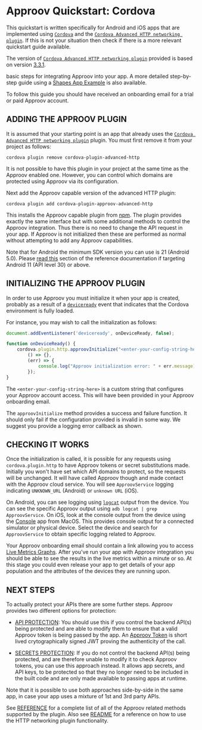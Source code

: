 # Approov Quickstart: Cordova

This quickstart is written specifically for Android and iOS apps that are implemented using [`Cordova`](https://cordova.apache.org) and the [`Cordova Advanced HTTP networking plugin`](https://www.npmjs.com/package/cordova-plugin-advanced-http). If this is not your situation then check if there is a more relevant quickstart guide available.

The version of [`Cordova Advanced HTTP networking plugin`](https://www.npmjs.com/package/cordova-plugin-advanced-http) provided is based on version [3.3.1](https://github.com/silkimen/cordova-plugin-advanced-http/blob/master/CHANGELOG.md).

 basic steps for integrating Approov into your app. A more detailed step-by-step guide using a [Shapes App Example](https://github.com/approov/quickstart-cordova-advancedhttp/blob/master/SHAPES-EXAMPLE.md) is also available.

To follow this guide you should have received an onboarding email for a trial or paid Approov account.

## ADDING THE APPROOV PLUGIN

It is assumed that your starting point is an app that already uses the [`Cordova Advanced HTTP networking plugin`](https://www.npmjs.com/package/cordova-plugin-advanced-http) plugin. You must first remove it from your project as follows:

```
cordova plugin remove cordova-plugin-advanced-http
```

It is not possible to have this plugin in your project at the same time as the Approov enabled one. However, you can control which domains are protected using Approov via its configuration.

Next add the Approov capable version of the advanced HTTP plugin:

```
cordova plugin add cordova-plugin-approov-advanced-http
```

This installs the Approov capable plugin from [npm](https://www.npmjs.com/). The plugin provides exactly the same interface but with some additional methods to control the Approov integration. Thus there is no need to change the API request in your app. If Approov is not initialized then these are performed as normal without attempting to add any Approov capabilities.

Note that for Android the minimum SDK version you can use is 21 (Android 5.0). Please [read this](https://approov.io/docs/latest/approov-usage-documentation/#targeting-android-11-and-above) section of the reference documentation if targeting Android 11 (API level 30) or above.

## INITIALIZING THE APPROOV PLUGIN

In order to use Approov you must initialize it when your app is created, probably as a result of a [`deviceready`](https://cordova.apache.org/docs/en/latest/cordova/events/events.html#deviceready) event that indicates that the Cordova environment is fully loaded.

For instance, you may wish to call the initialization as follows:

```Javascript
document.addEventListener('deviceready', onDeviceReady, false);

function onDeviceReady() {
    cordova.plugin.http.approovInitialize("<enter-your-config-string-here>",
        () => {},
        (err) => {
            console.log("Approov initialization error: " + err.message);
        });
}
```

The `<enter-your-config-string-here>` is a custom string that configures your Approov account access. This will have been provided in your Approov onboarding email.

The `approovInitialize` method provides a success and failure function. It should only fail if the configuration provided is invalid in some way. We suggest you provide a logging error callback as shown.

## CHECKING IT WORKS
Once the initialization is called, it is possible for any requests using `cordova.plugin.http` to have Approov tokens or secret substitutions made. Initially you won't have set which API domains to protect, so the requests will be unchanged. It will have called Approov though and made contact with the Approov cloud service. You will see `ApproovService` logging indicating `UNKNOWN_URL` (Android) or `unknown URL` (iOS).

On Android, you can see logging using [`logcat`](https://developer.android.com/studio/command-line/logcat) output from the device. You can see the specific Approov output using `adb logcat | grep ApproovService`. On iOS, look at the console output from the device using the [Console](https://support.apple.com/en-gb/guide/console/welcome/mac) app from MacOS. This provides console output for a connected simulator or physical device. Select the device and search for `ApproovService` to obtain specific logging related to Approov.

Your Approov onboarding email should contain a link allowing you to access [Live Metrics Graphs](https://approov.io/docs/latest/approov-usage-documentation/#metrics-graphs). After you've run your app with Approov integration you should be able to see the results in the live metrics within a minute or so. At this stage you could even release your app to get details of your app population and the attributes of the devices they are running upon.

## NEXT STEPS
To actually protect your APIs there are some further steps. Approov provides two different options for protection:

* [API PROTECTION](https://github.com/approov/quickstart-cordova-advancedhttp/blob/master/API-PROTECTION.md): You should use this if you control the backend API(s) being protected and are able to modify them to ensure that a valid Approov token is being passed by the app. An [Approov Token](https://approov.io/docs/latest/approov-usage-documentation/#approov-tokens) is short lived crytographically signed JWT proving the authenticity of the call.

* [SECRETS PROTECTION](https://github.com/approov/quickstart-cordova-advancedhttp/blob/master/SECRETS-PROTECTION.md): If you do not control the backend API(s) being protected, and are therefore unable to modify it to check Approov tokens, you can use this approach instead. It allows app secrets, and API keys, to be protected so that they no longer need to be included in the built code and are only made available to passing apps at runtime.

Note that it is possible to use both approaches side-by-side in the same app, in case your app uses a mixture of 1st and 3rd party APIs.

See [REFERENCE](https://github.com/approov/quickstart-cordova-advancedhttp/blob/master/REFERENCE.md) for a complete list of all of the Approov related methods supported by the plugin. Also see [README](https://github.com/approov/quickstart-cordova-advancedhttp/blob/master/plugins/approov-advanced-http/README.md) for a reference on how to use the HTTP networking plugin functionality.
